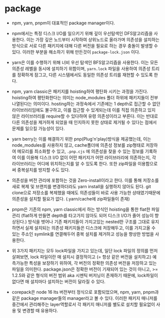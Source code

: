 # package

- npm, yarn, pnpm이 대표적인 package manager이다.

- npm에서는 특정 디스크 I/O를 일으키기 위해 깊이 우선탐색인 DFS알고리즘을 사용한다. 이는 가장 깊은 노드부터 시작하여 상위노드로 올라가며 의존성을 설치하는 방식으로 서로 다른 패키지에 대해 다른 버전을 필요로 하는 경우 충돌이 발생할 수 있다. 이러한 부분을 해소하기 위해 만든것이 `package-lock.json` 이다.

- yarn은 이를 수행하기 위해 너비 우선 탐색인 BFS알고리즘을 사용한다. 이는 모든 의존성 레벨을 동시에 설치하기 위함이며, `yarn.lock` 파일을 사용하여 의존성 트리를 정확하게 잠그고, 다른 시스템에서도 동일한 의존성 트리를 재현할 수 있도록 한다.

- npm, yarn classic은 패키지를 hoisting하여 평탄화 시키는 과정을 가진다. hoisting하여 평탄화한다는 의미는 node_modules 폴더 하위에 패키지들이 전부 나열된다는 의미이다. hosting하는 과정속에서 기존에는 1 depth로 접근할 수 없던 라이브러리임에도 불구하고, 이를 접근할 수 있게되는데 이를 직접 의존하고 있지 않은 라이브러리를 require할 수 있다하여 유령 의존성이라고 부른다. 이는 반대로 다른 의존성을 제거하게 되었을 때 인지하지 못한 상태로 제거될 수 있다는 점에서 문제를 일으킬 가능성이 있다.

- yarn berry는 이를 해결하기 위한 pnp(Plug'n'play)방식을 제공했는데, 이는 node_modules를 사용하지 않고, cache폴더에 의존성 정보를 zip형태로 저장하여 메모리를 최소화할 수 있고, `.pnp.cjs` 에 의존성을 찾을 수 있는 정보를 기록하여 이를 이용해 디스크 I/O 없이 어떤 패키지가 어떤 라이브러리에 의존하는지, 각 라이브러리는 어디에 위치하는지를 알 수 있도록 한다. 또한 zip파일을 이용함으로써 중복설치를 방지할 수도 있다.

- 의존성을 버전 관리에 포함하는 것을 Zero-install이라고 한다. 이를 통해 저장소를 새로 복제 및 브랜치를 변경하더라도 yarn install을 실행하지 않아도 된다. git clone으로 저장소를 복제했을 때에도 의존성들이 바로 사용 가능한 상태였기때문에 의존성을 설치할 필요가 없다. (.yarn/cache에 zip파일들이 존재)

- pnpm은 기존의 npm, yarn classic에서 하는 방식인 hoisting을 통한 flat한 파일관리 (flat하게 만들면 depth를 타고가지 않아도 되어 디스크 I/O가 줄어 성능이 향상된다.) 방식을 벗어나 기존 패키지들이 가지고있는 nested한 구조를 그대로 유지하면서 실제 설치되는 의존성 패키지들은 디스크에 저장해두고, 이를 가지고올 수 있는 주소인 symlink를 연결해두어 중복 설치를 제거하고 성능을 향상한 방법을 사용한다.

- 위 3가지 패키지는 모두 lock파일을 가지고 있는데, 일단 lock 파일의 정의를 먼저 살펴보면, lock 파일이란 매 설치시 결정적이고 (= 항상 같은 버전을 설치하고) 예측가능한 특성을 보장하기 위하여, 각 버전의 정확한 의존성 버전을 저장하고 있는 파일을 의미한다. package.json은 정확한 버전이 기재되어 있는 것이 아니고, >= 1.2.5와 같은 형식의 버전 범위 aka 시멘틱 버저닝이 존재하기 때문에, lock파일이 없다면 매 설치마다 설치하는 버전이 달라질 수 있다.

- corepack은 node 16 lts 버전부터 정식으로 포함되었으며, npm, yarn, pnpm과 같은 package manager들의 manager라고 볼 수 있다. 이러한 패키지 매니저를 중간에서 관리해주는 layer역할로서 각 패키지 매니저를 별도로 설치할 필요없이 사용 및 변경할 때 유용하다.
